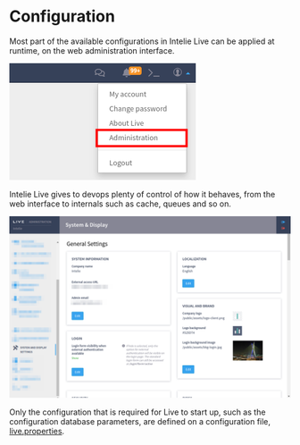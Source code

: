# Configuration

Most part of the available configurations in Intelie Live can be applied at runtime, on the web administration interface.

![Access to administration](<../../.gitbook/assets/image (114).png>)

Intelie Live gives to devops plenty of control of how it behaves, from the web interface to internals such as cache, queues and so on.

![System configurations](<../../.gitbook/assets/image (124).png>)

Only the configuration that is required for Live to start up, such as the configuration database parameters, are defined on a configuration file, [live.properties](live.properties.md).
